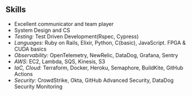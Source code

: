 ## Skills

- Excellent communicator and team player
- System Design and CS
- _Testing:_ Test Driven Development(Rspec, Cypress)
- _Languages:_ Ruby on Rails, Elixir, Python, C(basic), JavaScript. FPGA & CUDA basics
- _Observability:_ OpenTelemetry, NewRelic, DataDog, Grafana, Sentry
- _AWS_: EC2, Lambda, SQS, Kinesis, S3
- _IaC, Cloud:_ Terraform, Docker, Heroku, Semaphore, BuildKite, GitHub Actions
- _Security:_ CrowdStrike, Okta, GitHub Advanced Security, DataDog Security Monitoring

